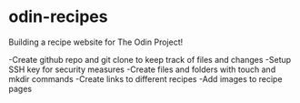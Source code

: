 # odin-recipes

Building a recipe website for The Odin Project!

-Create github repo and git clone to keep track of files and changes
-Setup SSH key for security measures
-Create files and folders with touch and mkdir commands
-Create links to different recipes
-Add images to recipe pages
